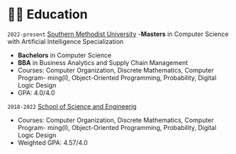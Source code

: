 # 👨‍🎓 Education
`2022-present` [Southern Methodist University](https://www.smu.edu/)
-**Masters** in Computer Science with Artificial Intelligence Specialization
- **Bachelors** in Computer Science 
- **BBA** in Business Analytics and Supply Chain Management
- Courses: Computer Organization, Discrete Mathematics, Computer Program-
ming(I), Object-Oriented Programming, Probability, Digital Logic Design
- GPA: 4.0/4.0

`2018-2022` [School of Science and Engineerig](https://www.semagnet.org/)
- Courses: Computer Organization, Discrete Mathematics, Computer Program-
ming(I), Object-Oriented Programming, Probability, Digital Logic Design
- Weighted GPA: 4.57/4.0